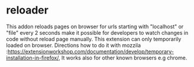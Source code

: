 # reloader
This addon reloads pages on browser  for urls starting with "localhost" or "file" every 2 seconds make it possible for developers to watch changes in code without reload page manually.
This extension can only temporarily loaded on browser. Directions how to do it with mozzila :https://extensionworkshop.com/documentation/develop/temporary-installation-in-firefox/, It works also for other known browsers e.g chrome.

